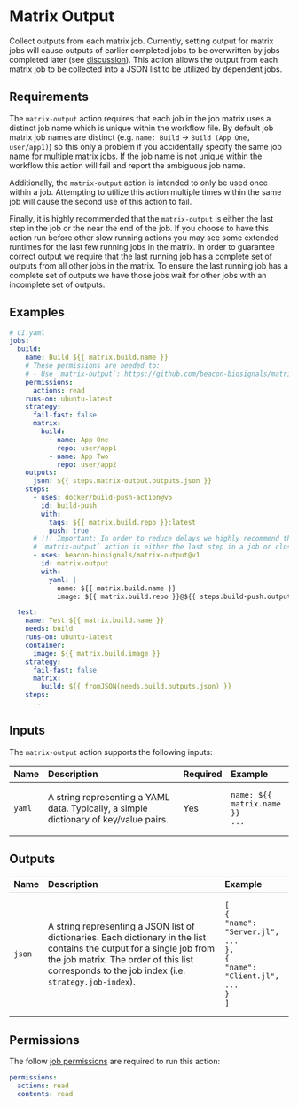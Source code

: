 # Matrix Output

Collect outputs from each matrix job. Currently, setting output for matrix jobs will cause outputs of earlier completed jobs to be overwritten by jobs completed later (see [discussion](https://github.com/orgs/community/discussions/26639)). This action allows the output from each matrix job to be collected into a JSON list to be utilized by dependent jobs.

## Requirements

The `matrix-output` action requires that each job in the job matrix uses a distinct job name which is unique within the workflow file. By default job matrix job names are distinct (e.g. `name: Build` -> `Build (App One, user/app1)`) so this only a problem if you accidentally specify the same job name for multiple matrix jobs. If the job name is not unique within the workflow this action will fail and report the ambiguous job name.

Additionally, the `matrix-output` action is intended to only be used once within a job. Attempting to utilize this action multiple times within the same job will cause the second use of this action to fail.

Finally, it is highly recommended that the `matrix-output` is either the last step in the job or the near the end of the job. If you choose to have this action run before other slow running actions you may see some extended runtimes for the last few running jobs in the matrix. In order to guarantee correct output we require that the last running job has a complete set of outputs from all other jobs in the matrix. To ensure the last running job has a complete set of outputs we have those jobs wait for other jobs with an incomplete set of outputs.

## Examples

```yaml
# CI.yaml
jobs:
  build:
    name: Build ${{ matrix.build.name }}
    # These permissions are needed to:
    # - Use `matrix-output`: https://github.com/beacon-biosignals/matrix-output#permissions
    permissions:
      actions: read
    runs-on: ubuntu-latest
    strategy:
      fail-fast: false
      matrix:
        build:
          - name: App One
            repo: user/app1
          - name: App Two
            repo: user/app2
    outputs:
      json: ${{ steps.matrix-output.outputs.json }}
    steps:
      - uses: docker/build-push-action@v6
        id: build-push
        with:
          tags: ${{ matrix.build.repo }}:latest
          push: true
      # !!! Important: In order to reduce delays we highly recommend that the
      # `matrix-output` action is either the last step in a job or close to the end.
      - uses: beacon-biosignals/matrix-output@v1
        id: matrix-output
        with:
          yaml: |
            name: ${{ matrix.build.name }}
            image: ${{ matrix.build.repo }}@${{ steps.build-push.outputs.digest }}

  test:
    name: Test ${{ matrix.build.name }}
    needs: build
    runs-on: ubuntu-latest
    container:
      image: ${{ matrix.build.image }}
    strategy:
      fail-fast: false
      matrix:
        build: ${{ fromJSON(needs.build.outputs.json) }}
    steps:
      ...
```

## Inputs

The `matrix-output` action supports the following inputs:

| Name             | Description | Required | Example |
|:-----------------|:------------|:---------|:--------|
| `yaml`           | A string representing a YAML data. Typically, a simple dictionary of key/value pairs. | Yes | <pre><code class="language-yaml">name: ${{ matrix.name }}&#10;...</code></pre> |

## Outputs

| Name   | Description | Example |
|:-------|:------------|:--------|
| `json` | A string representing a JSON list of dictionaries. Each dictionary in the list contains the output for a single job from the job matrix. The order of this list corresponds to the job index (i.e. `strategy.job-index`). | <pre><code class="language-json">[&#10;  {&#10;    "name": "Server.jl",&#10;    ...&#10;  },&#10;  {&#10;    "name": "Client.jl",&#10;    ...&#10;  }&#10;]</code></pre> |

## Permissions

The follow [job permissions](https://docs.github.com/en/actions/using-jobs/assigning-permissions-to-jobs) are required to run this action:

```yaml
permissions:
  actions: read
  contents: read
```
